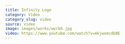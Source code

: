 ```yaml
---
title: Infinity Logo
category: Video
category_slug: video
source: video
image: images/works/work6.jpg
video: https://www.youtube.com/watch?v=mkjwxmcdb0E
---
```

